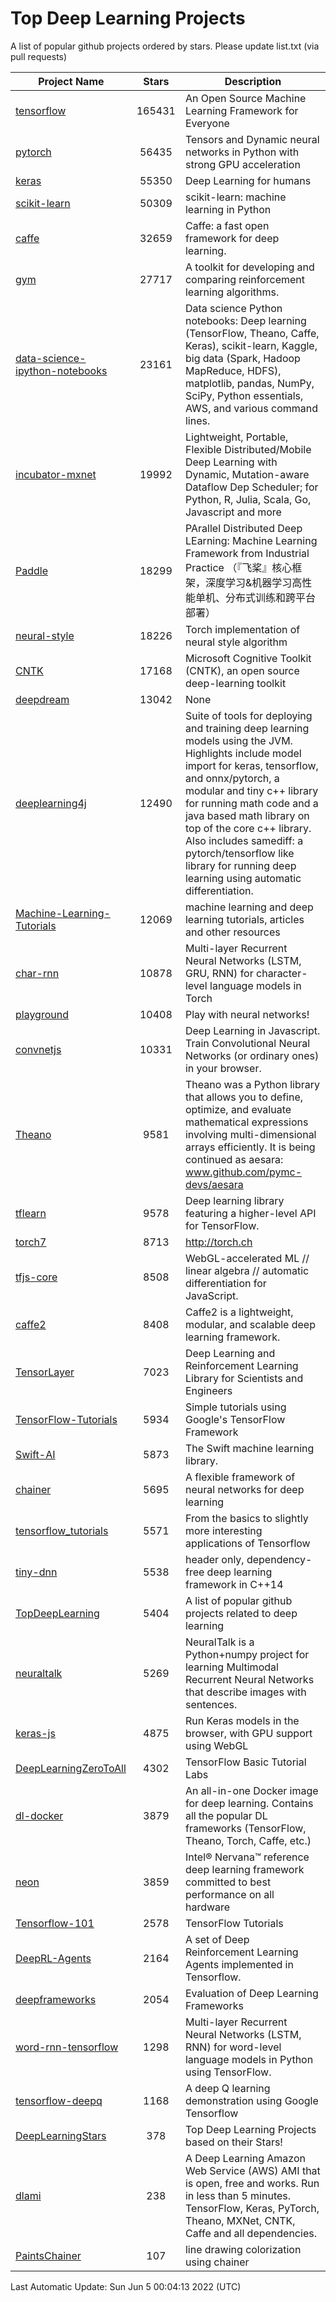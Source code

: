 # Top Deep Learning Projects
A list of popular github projects ordered by stars.
Please update list.txt (via pull requests)

|Project Name| Stars | Description |
| ---------- |:-----:| ----------- |
| [tensorflow](https://github.com/tensorflow/tensorflow) | 165431 | An Open Source Machine Learning Framework for Everyone |
| [pytorch](https://github.com/pytorch/pytorch) | 56435 | Tensors and Dynamic neural networks in Python with strong GPU acceleration |
| [keras](https://github.com/keras-team/keras) | 55350 | Deep Learning for humans |
| [scikit-learn](https://github.com/scikit-learn/scikit-learn) | 50309 | scikit-learn: machine learning in Python |
| [caffe](https://github.com/BVLC/caffe) | 32659 | Caffe: a fast open framework for deep learning. |
| [gym](https://github.com/openai/gym) | 27717 | A toolkit for developing and comparing reinforcement learning algorithms. |
| [data-science-ipython-notebooks](https://github.com/donnemartin/data-science-ipython-notebooks) | 23161 | Data science Python notebooks: Deep learning (TensorFlow, Theano, Caffe, Keras), scikit-learn, Kaggle, big data (Spark, Hadoop MapReduce, HDFS), matplotlib, pandas, NumPy, SciPy, Python essentials, AWS, and various command lines. |
| [incubator-mxnet](https://github.com/apache/incubator-mxnet) | 19992 | Lightweight, Portable, Flexible Distributed/Mobile Deep Learning with Dynamic, Mutation-aware Dataflow Dep Scheduler; for Python, R, Julia, Scala, Go, Javascript and more |
| [Paddle](https://github.com/PaddlePaddle/Paddle) | 18299 | PArallel Distributed Deep LEarning: Machine Learning Framework from Industrial Practice （『飞桨』核心框架，深度学习&机器学习高性能单机、分布式训练和跨平台部署） |
| [neural-style](https://github.com/jcjohnson/neural-style) | 18226 | Torch implementation of neural style algorithm |
| [CNTK](https://github.com/microsoft/CNTK) | 17168 | Microsoft Cognitive Toolkit (CNTK), an open source deep-learning toolkit |
| [deepdream](https://github.com/google/deepdream) | 13042 | None |
| [deeplearning4j](https://github.com/eclipse/deeplearning4j) | 12490 | Suite of tools for deploying and training deep learning models using the JVM. Highlights include model import for keras, tensorflow, and onnx/pytorch, a modular and tiny c++ library for running math code and a java based math library on top of the core c++ library. Also includes samediff: a pytorch/tensorflow like library for running deep learning using automatic differentiation. |
| [Machine-Learning-Tutorials](https://github.com/ujjwalkarn/Machine-Learning-Tutorials) | 12069 | machine learning and deep learning tutorials, articles and other resources  |
| [char-rnn](https://github.com/karpathy/char-rnn) | 10878 | Multi-layer Recurrent Neural Networks (LSTM, GRU, RNN) for character-level language models in Torch |
| [playground](https://github.com/tensorflow/playground) | 10408 | Play with neural networks! |
| [convnetjs](https://github.com/karpathy/convnetjs) | 10331 | Deep Learning in Javascript. Train Convolutional Neural Networks (or ordinary ones) in your browser. |
| [Theano](https://github.com/Theano/Theano) | 9581 | Theano was a Python library that allows you to define, optimize, and evaluate mathematical expressions involving multi-dimensional arrays efficiently. It is being continued as aesara: www.github.com/pymc-devs/aesara |
| [tflearn](https://github.com/tflearn/tflearn) | 9578 | Deep learning library featuring a higher-level API for TensorFlow. |
| [torch7](https://github.com/torch/torch7) | 8713 | http://torch.ch |
| [tfjs-core](https://github.com/tensorflow/tfjs-core) | 8508 | WebGL-accelerated ML // linear algebra // automatic differentiation for JavaScript. |
| [caffe2](https://github.com/facebookarchive/caffe2) | 8408 | Caffe2 is a lightweight, modular, and scalable deep learning framework. |
| [TensorLayer](https://github.com/tensorlayer/TensorLayer) | 7023 | Deep Learning and Reinforcement Learning Library for Scientists and Engineers  |
| [TensorFlow-Tutorials](https://github.com/nlintz/TensorFlow-Tutorials) | 5934 | Simple tutorials using Google's TensorFlow Framework |
| [Swift-AI](https://github.com/Swift-AI/Swift-AI) | 5873 | The Swift machine learning library. |
| [chainer](https://github.com/chainer/chainer) | 5695 | A flexible framework of neural networks for deep learning |
| [tensorflow_tutorials](https://github.com/pkmital/tensorflow_tutorials) | 5571 | From the basics to slightly more interesting applications of Tensorflow |
| [tiny-dnn](https://github.com/tiny-dnn/tiny-dnn) | 5538 | header only, dependency-free deep learning framework in C++14 |
| [TopDeepLearning](https://github.com/aymericdamien/TopDeepLearning) | 5404 | A list of popular github projects related to deep learning |
| [neuraltalk](https://github.com/karpathy/neuraltalk) | 5269 | NeuralTalk is a Python+numpy project for learning Multimodal Recurrent Neural Networks that describe images with sentences. |
| [keras-js](https://github.com/transcranial/keras-js) | 4875 | Run Keras models in the browser, with GPU support using WebGL |
| [DeepLearningZeroToAll](https://github.com/hunkim/DeepLearningZeroToAll) | 4302 | TensorFlow Basic Tutorial Labs |
| [dl-docker](https://github.com/floydhub/dl-docker) | 3879 | An all-in-one Docker image for deep learning. Contains all the popular DL frameworks (TensorFlow, Theano, Torch, Caffe, etc.) |
| [neon](https://github.com/NervanaSystems/neon) | 3859 | Intel® Nervana™ reference deep learning framework committed to best performance on all hardware |
| [Tensorflow-101](https://github.com/sjchoi86/Tensorflow-101) | 2578 | TensorFlow Tutorials |
| [DeepRL-Agents](https://github.com/awjuliani/DeepRL-Agents) | 2164 | A set of Deep Reinforcement Learning Agents implemented in Tensorflow. |
| [deepframeworks](https://github.com/zer0n/deepframeworks) | 2054 | Evaluation of Deep Learning Frameworks |
| [word-rnn-tensorflow](https://github.com/hunkim/word-rnn-tensorflow) | 1298 | Multi-layer Recurrent Neural Networks (LSTM, RNN) for word-level language models in Python using TensorFlow. |
| [tensorflow-deepq](https://github.com/siemanko/tensorflow-deepq) | 1168 | A deep Q learning demonstration using Google Tensorflow |
| [DeepLearningStars](https://github.com/hunkim/DeepLearningStars) | 378 | Top Deep Learning Projects based on their Stars! |
| [dlami](https://github.com/ritchieng/dlami) | 238 | A Deep Learning Amazon Web Service (AWS) AMI that is open, free and works. Run in less than 5 minutes. TensorFlow, Keras, PyTorch, Theano, MXNet, CNTK, Caffe and all dependencies. |
| [PaintsChainer](https://github.com/taizan/PaintsChainer) | 107 | line drawing colorization using chainer |

Last Automatic Update: Sun Jun  5 00:04:13 2022 (UTC)
